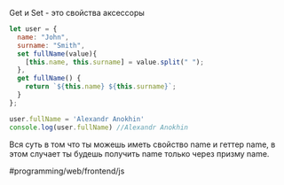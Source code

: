 Get и Set - это свойства аксессоры
```js
let user = {
  name: "John",
  surname: "Smith",
  set fullName(value){
  	[this.name, this.surname] = value.split(" ");
  },
  get fullName() {
    return `${this.name} ${this.surname}`;
  }
};

user.fullName = 'Alexandr Anokhin'
console.log(user.fullName) //Alexandr Anokhin
```

Вся суть в том что ты можешь иметь свойство name и геттер name, в этом случает ты будешь получить name только через призму name.

#programming/web/frontend/js